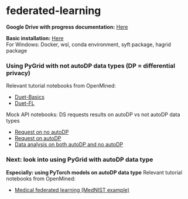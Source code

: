 # federated-learning
**Google Drive with progress documentation:** [Here](https://drive.google.com/drive/folders/1v8lI87k5vIHP0WD9i-aw3n6qnlxj0nw5?usp=sharing)

**Basic installation:** [Here](https://openmined.github.io/PySyft/install_tutorials/overview.html)  
For Windows: Docker, wsl, conda environment, syft package, hagrid package

### Using PyGrid with not autoDP data types (DP = differential privacy) 
Relevant tutorial notebooks from OpenMined:
- [Duet-Basics](https://github.com/OpenMined/courses/tree/foundations-of-private-computation/federated-learning/duet_basics)
- [Duet-FL](https://github.com/OpenMined/courses/tree/foundations-of-private-computation/federated-learning/duet_fl)

Mock API notebooks: DS requests results on autoDP vs not autoDP data types
- [Request on no autoDP](https://github.com/OpenMined/PySyft/blob/dev/notebooks/course3/mock_api_notebooks/Request%20Results%20(Without%20AutoDP).ipynb)
- [Request on autoDP](https://github.com/OpenMined/PySyft/blob/dev/notebooks/course3/mock_api_notebooks/Requests%20Results%20(WithAutoDP).ipynb)
- [Data analysis on both autoDP and no autoDP](https://github.com/OpenMined/PySyft/blob/dev/notebooks/course3/mock_api_notebooks/DS%20Performs%20Analysis%20on%20the%20Dataset.ipynb)

### Next: look into using PyGrid with autoDP data type  
**Especially: using PyTorch models on autoDP data type** 
Relevant tutorial notebooks from OpenMined:
- [Medical federated learning (MedNIST example)](https://github.com/OpenMined/PySyft/tree/dev/notebooks/medical-federated-learning-program)
